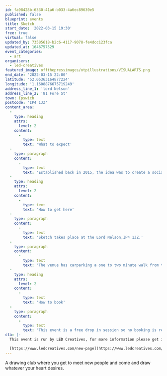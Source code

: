 ```yaml
---
id: fa98428b-6330-41a6-b033-4a6ec89639e5
published: false
blueprint: events
title: Sketch
start_date: '2022-03-15 19:30'
free: true
virtual: false
updated_by: 73585618-b2c6-4117-9078-fe4dcc123fca
updated_at: 1646757529
event_categories:
  - art
organisers:
  - led-creatives
featured_image: offthepressimages/otpillustrations/VISUALARTS.png
end_date: '2022-03-15 22:00'
latitude: '52.05363164877224'
longitude: '1.1608876675719249'
address_line_1: 'lord Nelson'
address_line_2: '81 Fore St'
town: Ipswich
postcode: 'IP4 1JZ'
content_area:
  -
    type: heading
    attrs:
      level: 2
    content:
      -
        type: text
        text: 'What to expect'
  -
    type: paragraph
    content:
      -
        type: text
        text: 'Established back in 2015, the idea was to create a social space for anyone with an interest in art to come together and meet like-minded people. Sketch has become a regular meet-up for many individuals - whether you’re completely new to drawing, or have been sketching all of your life, you’re always welcome. Oh, and it’s free!'
  -
    type: heading
    attrs:
      level: 2
    content:
      -
        type: text
        text: 'How to get here'
  -
    type: paragraph
    content:
      -
        type: text
        text: 'Sketch takes place at the Lord Nelson,IP4 1JZ.'
  -
    type: paragraph
    content:
      -
        type: text
        text: 'The venue has carparking a one to two minute walk from the venue.'
  -
    type: heading
    attrs:
      level: 2
    content:
      -
        type: text
        text: 'How to book'
  -
    type: paragraph
    content:
      -
        type: text
        text: 'This event is a free drop in session so no booking is required.'
cta: |-
  This event is run by LED Creatives, for more information please get in touch via:

  [https://www.ledcreatives.com/new-page](https://www.ledcreatives.com/new-page)
---
```

A drawing club where you get to meet new people and come and draw whatever your heart desires.